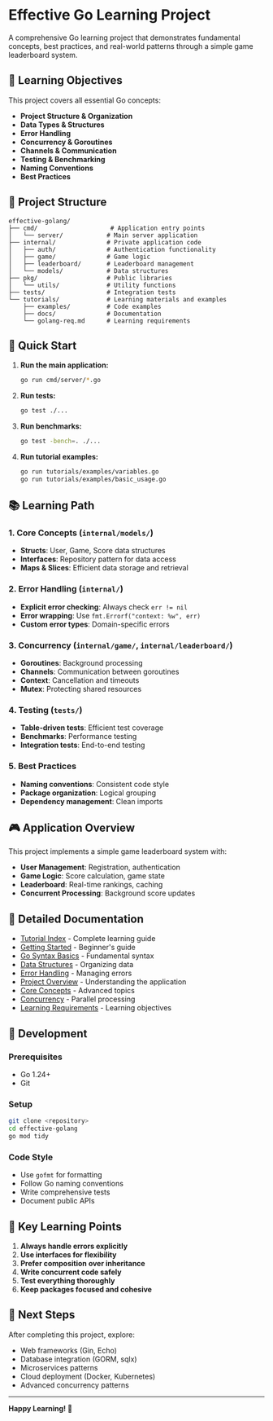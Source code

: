 # Effective Go Learning Project

A comprehensive Go learning project that demonstrates fundamental concepts, best practices, and real-world patterns through a simple game leaderboard system.

## 🎯 Learning Objectives

This project covers all essential Go concepts:

- **Project Structure & Organization**
- **Data Types & Structures**
- **Error Handling**
- **Concurrency & Goroutines**
- **Channels & Communication**
- **Testing & Benchmarking**
- **Naming Conventions**
- **Best Practices**

## 📁 Project Structure

```
effective-golang/
├── cmd/                    # Application entry points
│   └── server/            # Main server application
├── internal/              # Private application code
│   ├── auth/              # Authentication functionality
│   ├── game/              # Game logic
│   ├── leaderboard/       # Leaderboard management
│   └── models/            # Data structures
├── pkg/                   # Public libraries
│   └── utils/             # Utility functions
├── tests/                 # Integration tests
└── tutorials/             # Learning materials and examples
    ├── examples/          # Code examples
    ├── docs/              # Documentation
    └── golang-req.md      # Learning requirements
```

## 🚀 Quick Start

1. **Run the main application:**
   ```bash
   go run cmd/server/*.go
   ```

2. **Run tests:**
   ```bash
   go test ./...
   ```

3. **Run benchmarks:**
   ```bash
   go test -bench=. ./...
   ```

4. **Run tutorial examples:**
   ```bash
   go run tutorials/examples/variables.go
   go run tutorials/examples/basic_usage.go
   ```

## 📚 Learning Path

### 1. **Core Concepts** (`internal/models/`)
- **Structs**: User, Game, Score data structures
- **Interfaces**: Repository pattern for data access
- **Maps & Slices**: Efficient data storage and retrieval

### 2. **Error Handling** (`internal/`)
- **Explicit error checking**: Always check `err != nil`
- **Error wrapping**: Use `fmt.Errorf("context: %w", err)`
- **Custom error types**: Domain-specific errors

### 3. **Concurrency** (`internal/game/`, `internal/leaderboard/`)
- **Goroutines**: Background processing
- **Channels**: Communication between goroutines
- **Context**: Cancellation and timeouts
- **Mutex**: Protecting shared resources

### 4. **Testing** (`tests/`)
- **Table-driven tests**: Efficient test coverage
- **Benchmarks**: Performance testing
- **Integration tests**: End-to-end testing

### 5. **Best Practices**
- **Naming conventions**: Consistent code style
- **Package organization**: Logical grouping
- **Dependency management**: Clean imports

## 🎮 Application Overview

This project implements a simple game leaderboard system with:

- **User Management**: Registration, authentication
- **Game Logic**: Score calculation, game state
- **Leaderboard**: Real-time rankings, caching
- **Concurrent Processing**: Background score updates

## 📖 Detailed Documentation

- [Tutorial Index](./tutorials/docs/00-index.md) - Complete learning guide
- [Getting Started](./tutorials/docs/01-getting-started.md) - Beginner's guide
- [Go Syntax Basics](./tutorials/docs/02-go-syntax-basics.md) - Fundamental syntax
- [Data Structures](./tutorials/docs/03-data-structures.md) - Organizing data
- [Error Handling](./tutorials/docs/04-error-handling.md) - Managing errors
- [Project Overview](./tutorials/docs/05-project-overview.md) - Understanding the application
- [Core Concepts](./tutorials/docs/06-core-concepts.md) - Advanced topics
- [Concurrency](./tutorials/docs/07-concurrency.md) - Parallel processing
- [Learning Requirements](./tutorials/golang-req.md) - Learning objectives

## 🔧 Development

### Prerequisites
- Go 1.24+
- Git

### Setup
```bash
git clone <repository>
cd effective-golang
go mod tidy
```

### Code Style
- Use `gofmt` for formatting
- Follow Go naming conventions
- Write comprehensive tests
- Document public APIs

## 📝 Key Learning Points

1. **Always handle errors explicitly**
2. **Use interfaces for flexibility**
3. **Prefer composition over inheritance**
4. **Write concurrent code safely**
5. **Test everything thoroughly**
6. **Keep packages focused and cohesive**

## 🎯 Next Steps

After completing this project, explore:
- Web frameworks (Gin, Echo)
- Database integration (GORM, sqlx)
- Microservices patterns
- Cloud deployment (Docker, Kubernetes)
- Advanced concurrency patterns

---

**Happy Learning! 🚀**
